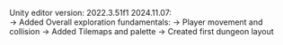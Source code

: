 Unity editor version: 2022.3.51f1
2024.11.07:  
  -> Added Overall exploration fundamentals: 
    -> Player movement and collision
  -> Added Tilemaps and palette
  -> Created first dungeon layout
